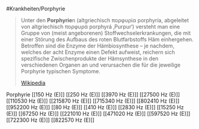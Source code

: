 #Krankheiten/Porphyrie

> Unter den **Porphyrie**n (altgriechisch πορφυρία porphyría, abgeleitet von altgriechisch πορφυρά porphyrá ‚Purpur‘) versteht man eine Gruppe von (meist angeborenen) Stoffwechselerkrankungen, die mit einer Störung des Aufbaus des roten Blutfarbstoffs Häm einhergehen. Betroffen sind die Enzyme der Hämbiosynthese – je nachdem, welches der acht Enzyme einen Defekt aufweist, reichern sich spezifische Zwischenprodukte der Hämsynthese in den verschiedenen Organen an und verursachen die für die jeweilige Porphyrie typischen Symptome.
>
> [Wikipedia](https://de.wikipedia.org/wiki/Porphyrie)

Porphyrie
[[150 Hz (E)]]
[[250 Hz (E)]]
[[3970 Hz (E)]]
[[27500 Hz (E)]]
[[110530 Hz (E)]]
[[215870 Hz (E)]]
[[715340 Hz (E)]]
[[802410 Hz (E)]]
[[952200 Hz (E)]]
[[80 Hz (E)]]
[[410 Hz (E)]]
[[2830 Hz (E)]]
[[15250 Hz (E)]]
[[67250 Hz (E)]]
[[221010 Hz (E)]]
[[471020 Hz (E)]]
[[597520 Hz (E)]]
[[722300 Hz (E)]]
[[822570 Hz (E)]]